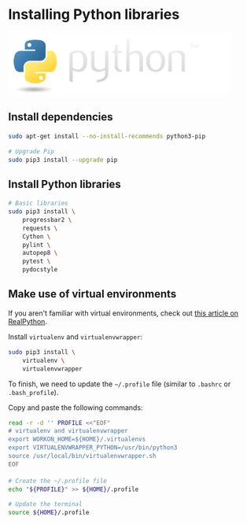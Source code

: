 # Installing Python libraries

![Python](../assets/python.png)

## Install dependencies

```bash
sudo apt-get install --no-install-recommends python3-pip
```

```bash
# Upgrade Pip
sudo pip3 install --upgrade pip
```

## Install Python libraries

```bash
# Basic libraries
sudo pip3 install \
    progressbar2 \
    requests \
    Cython \
    pylint \
    autopep8 \
    pytest \
    pydocstyle
```

## Make use of virtual environments

If you aren't familiar with virtual environments, check out [this article on RealPython](https://realpython.com/python-virtual-environments-a-primer/).

Install `virtualenv` and `virtualenvwrapper`:

```bash
sudo pip3 install \
    virtualenv \
    virtualenvwrapper
```

To finish, we need to update the `~/.profile` file (similar to `.bashrc` or `.bash_profile`).

Copy and paste the following commands:

```bash
read -r -d '' PROFILE <<"EOF"
# virtualenv and virtualenvwrapper
export WORKON_HOME=${HOME}/.virtualenvs
export VIRTUALENVWRAPPER_PYTHON=/usr/bin/python3
source /usr/local/bin/virtualenvwrapper.sh
EOF

# Create the ~/.profile file
echo "${PROFILE}" >> ${HOME}/.profile
```

```bash
# Update the terminal
source ${HOME}/.profile
```
